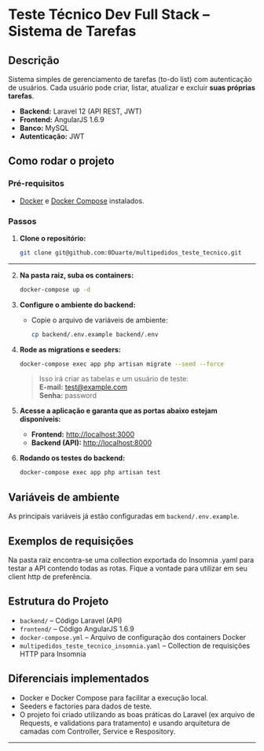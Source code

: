 # Teste Técnico Dev Full Stack – Sistema de Tarefas

## Descrição

Sistema simples de gerenciamento de tarefas (to-do list) com autenticação de usuários. Cada usuário pode criar, listar, atualizar e excluir **suas próprias tarefas**.

- **Backend:** Laravel 12 (API REST, JWT)
- **Frontend:** AngularJS 1.6.9
- **Banco:** MySQL
- **Autenticação:** JWT

## Como rodar o projeto

### Pré-requisitos

- [Docker](https://www.docker.com/) e [Docker Compose](https://docs.docker.com/compose/) instalados.

### Passos

1. **Clone o repositório:**
   ```sh
   git clone git@github.com:0Duarte/multipedidos_teste_tecnico.git
   ```

---
2. **Na pasta raiz, suba os containers:**
   ```sh
   docker-compose up -d
   ```

3. **Configure o ambiente do backend:**
   - Copie o arquivo de variáveis de ambiente:
     ```sh
     cp backend/.env.example backend/.env
     ```

4. **Rode as migrations e seeders:**
   ```sh
   docker-compose exec app php artisan migrate --seed --force
   ```
   > Isso irá criar as tabelas e um usuário de teste:  
   > **E-mail:** test@example.com  
   > **Senha:** password


5. **Acesse a aplicação e garanta que as portas abaixo estejam disponíveis:**
   - **Frontend:** [http://localhost:3000](http://localhost:3000)
   - **Backend (API):** [http://localhost:8000](http://localhost:8000)

6. **Rodando os testes do backend:**
   ```sh
   docker-compose exec app php artisan test
   ```

## Variáveis de ambiente

As principais variáveis já estão configuradas em `backend/.env.example`.  

## Exemplos de requisições

Na pasta raiz encontra-se uma collection exportada do Insomnia .yaml para testar a API contendo todas as rotas. Fique a vontade para utilizar em seu client http de preferência.

## Estrutura do Projeto

- `backend/` – Código Laravel (API)
- `frontend/` – Código AngularJS 1.6.9
- `docker-compose.yml` – Arquivo de configuração dos containers Docker
- `multipedidos_teste_tecnico_insomnia.yaml` – Collection de requisições HTTP para Insomnia


## Diferenciais implementados

- Docker e Docker Compose para facilitar a execução local.
- Seeders e factories para dados de teste.
- O projeto foi criado utilizando as boas práticas do Laravel (ex arquivo de Requests, e validations para tratamento) e usando arquitetura de camadas com Controller, Service e Respository.

---
